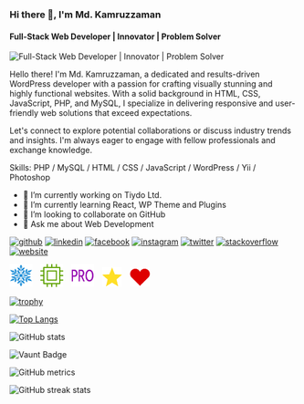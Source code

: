 ### Hi there 👋, I'm Md. Kamruzzaman
#### Full-Stack Web Developer | Innovator | Problem Solver
![Full-Stack Web Developer | Innovator | Problem Solver](https://shorturl.at/tHDxU)

Hello there! I'm Md. Kamruzzaman, a dedicated and results-driven WordPress developer with a passion for crafting visually stunning and highly functional websites. With a solid background in HTML, CSS, JavaScript, PHP, and MySQL, I specialize in delivering responsive and user-friendly web solutions that exceed expectations.

Let's connect to explore potential collaborations or discuss industry trends and insights. I'm always eager to engage with fellow professionals and exchange knowledge.

Skills: PHP / MySQL / HTML / CSS / JavaScript / WordPress / Yii / Photoshop

- 🔭 I’m currently working on Tiydo Ltd. 
- 🌱 I’m currently learning React, WP Theme and Plugins 
- 👯 I’m looking to collaborate on GitHub 
- 💬 Ask me about Web Development 


[<img src='https://cdn.jsdelivr.net/npm/simple-icons@3.0.1/icons/github.svg' alt='github' height='40'>](https://github.com/kamruzzamancse)  [<img src='https://cdn.jsdelivr.net/npm/simple-icons@3.0.1/icons/linkedin.svg' alt='linkedin' height='40'>](https://www.linkedin.com/in/kamruzzamancse/)  [<img src='https://cdn.jsdelivr.net/npm/simple-icons@3.0.1/icons/facebook.svg' alt='facebook' height='40'>](https://www.facebook.com/kamruzzamancse)  [<img src='https://cdn.jsdelivr.net/npm/simple-icons@3.0.1/icons/instagram.svg' alt='instagram' height='40'>](https://www.instagram.com/kamruzzamancse/)  [<img src='https://cdn.jsdelivr.net/npm/simple-icons@3.0.1/icons/twitter.svg' alt='twitter' height='40'>](https://twitter.com/kamruzzamancse1)  [<img src='https://cdn.jsdelivr.net/npm/simple-icons@3.0.1/icons/stackoverflow.svg' alt='stackoverflow' height='40'>](https://stackoverflow.com/users/25106550/md-kamruzzaman)  [<img src='https://cdn.jsdelivr.net/npm/simple-icons@3.0.1/icons/icloud.svg' alt='website' height='40'>](https://kamruzzaman.great-site.net/)  

<a href='https://archiveprogram.github.com/'><img src='https://raw.githubusercontent.com/acervenky/animated-github-badges/master/assets/acbadge.gif' width='40' height='40'></a> <a href='https://docs.github.com/en/developers'><img src='https://raw.githubusercontent.com/acervenky/animated-github-badges/master/assets/devbadge.gif' width='40' height='40'></a> <a href='https://github.com/pricing'><img src='https://raw.githubusercontent.com/acervenky/animated-github-badges/master/assets/pro.gif' width='40' height='40'></a> <a href='https://stars.github.com/'><img src='https://raw.githubusercontent.com/acervenky/animated-github-badges/master/assets/starbadge.gif' width='35' height='35'></a> <a href='https://docs.github.com/en/github/supporting-the-open-source-community-with-github-sponsors'><img src='https://raw.githubusercontent.com/acervenky/animated-github-badges/master/assets/sponsorbadge.gif' width='35' height='35'></a> 

[![trophy](https://github-profile-trophy.vercel.app/?username=kamruzzamancse)](https://github.com/ryo-ma/github-profile-trophy)

[![Top Langs](https://github-readme-stats.vercel.app/api/top-langs/?username=kamruzzamancse)](https://github.com/anuraghazra/github-readme-stats)

![GitHub stats](https://github-readme-stats.vercel.app/api?username=kamruzzamancse&show_icons=true&count_private=true)  

![Vaunt Badge](https://api.vaunt.dev/v1/github/entities/kamruzzamancse/contributions?format=svg&private=true)  

![GitHub metrics](https://metrics.lecoq.io/kamruzzamancse)  

![GitHub streak stats](https://streak-stats.demolab.com/?user=kamruzzamancse)  

